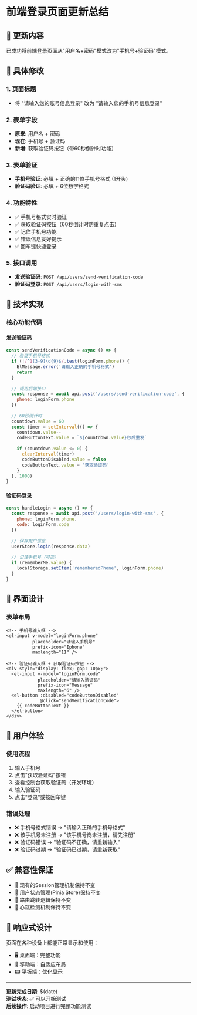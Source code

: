 # 前端登录页面更新总结

## 🎯 更新内容

已成功将前端登录页面从"用户名+密码"模式改为"手机号+验证码"模式。

## 📝 具体修改

### 1. 页面标题
- 将 "请输入您的账号信息登录" 改为 "请输入您的手机号信息登录"

### 2. 表单字段
- **原来**: 用户名 + 密码
- **现在**: 手机号 + 验证码
- **新增**: 获取验证码按钮（带60秒倒计时功能）

### 3. 表单验证
- **手机号验证**: 必填 + 正确的11位手机号格式 (1开头)
- **验证码验证**: 必填 + 6位数字格式

### 4. 功能特性
- ✅ 手机号格式实时验证
- ✅ 获取验证码按钮（60秒倒计时防重复点击）
- ✅ 记住手机号功能
- ✅ 错误信息友好提示
- ✅ 回车键快速登录

### 5. 接口调用
- **发送验证码**: `POST /api/users/send-verification-code`
- **验证码登录**: `POST /api/users/login-with-sms`

## 🔧 技术实现

### 核心功能代码

#### 发送验证码
```javascript
const sendVerificationCode = async () => {
  // 验证手机号格式
  if (!/^1[3-9]\d{9}$/.test(loginForm.phone)) {
    ElMessage.error('请输入正确的手机号格式')
    return
  }
  
  // 调用后端接口
  const response = await api.post('/users/send-verification-code', {
    phone: loginForm.phone
  })
  
  // 60秒倒计时
  countdown.value = 60
  const timer = setInterval(() => {
    countdown.value--
    codeButtonText.value = `${countdown.value}秒后重发`
    
    if (countdown.value <= 0) {
      clearInterval(timer)
      codeButtonDisabled.value = false
      codeButtonText.value = '获取验证码'
    }
  }, 1000)
}
```

#### 验证码登录
```javascript
const handleLogin = async () => {
  const response = await api.post('/users/login-with-sms', {
    phone: loginForm.phone,
    code: loginForm.code
  })
  
  // 保存用户信息
  userStore.login(response.data)
  
  // 记住手机号（可选）
  if (rememberMe.value) {
    localStorage.setItem('rememberedPhone', loginForm.phone)
  }
}
```

## 🎨 界面设计

### 表单布局
```vue
<!-- 手机号输入框 -->
<el-input v-model="loginForm.phone" 
          placeholder="请输入手机号" 
          prefix-icon="Iphone" 
          maxlength="11" />

<!-- 验证码输入框 + 获取验证码按钮 -->
<div style="display: flex; gap: 10px;">
  <el-input v-model="loginForm.code" 
            placeholder="请输入验证码" 
            prefix-icon="Message" 
            maxlength="6" />
  <el-button :disabled="codeButtonDisabled" 
             @click="sendVerificationCode">
    {{ codeButtonText }}
  </el-button>
</div>
```

## 🚀 用户体验

### 使用流程
1. 输入手机号
2. 点击"获取验证码"按钮
3. 查看控制台获取验证码（开发环境）
4. 输入验证码
5. 点击"登录"或按回车键

### 错误处理
- ❌ 手机号格式错误 → "请输入正确的手机号格式"
- ❌ 该手机号未注册 → "该手机号尚未注册，请先注册"
- ❌ 验证码错误 → "验证码不正确，请重新输入"
- ❌ 验证码过期 → "验证码已过期，请重新获取"

## ✅ 兼容性保证

- 🔄 现有的Session管理机制保持不变
- 🔄 用户状态管理(Pinia Store)保持不变
- 🔄 路由跳转逻辑保持不变
- 🔄 心跳检测机制保持不变

## 📱 响应式设计

页面在各种设备上都能正常显示和使用：
- 🖥️ 桌面端：完整功能
- 📱 移动端：自适应布局
- 📟 平板端：优化显示

---

**更新完成日期**: $(date)  
**测试状态**: ✅ 可以开始测试  
**后续操作**: 启动项目进行完整功能测试 